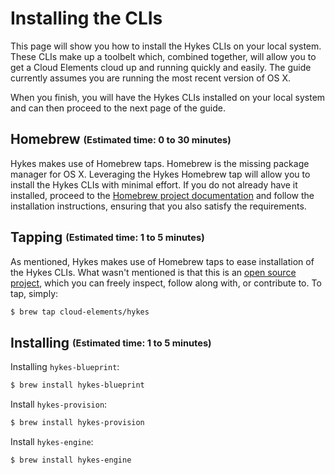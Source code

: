 # Installing the CLIs

This page will show you how to install the Hykes CLIs on your local system. These CLIs make up a
toolbelt which, combined together, will allow you to get a Cloud Elements cloud up and running
quickly and easily. The guide currently assumes you are running the most recent version of OS X.

When you finish, you will have the Hykes CLIs installed on your local system and can then proceed
to the next page of the guide.

## Homebrew <sub><sup>(Estimated time: 0 to 30 minutes)</sup></sub>
Hykes makes use of Homebrew taps. Homebrew is the missing package manager for OS X. Leveraging the
Hykes Homebrew tap will allow you to install the Hykes CLIs with minimal effort. If you do not
already have it installed, proceed to the [Homebrew project documentation](https://git.io/vaGsy)
and follow the installation instructions, ensuring that you also satisfy the requirements.

## Tapping <sub><sup>(Estimated time: 1 to 5 minutes)</sup></sub>
As mentioned, Hykes makes use of Homebrew taps to ease installation of the Hykes CLIs. What wasn't
mentioned is that this is an [open source project](https://git.io/vaGsF), which you can freely
inspect, follow along with, or contribute to. To tap, simply:

```bash
$ brew tap cloud-elements/hykes
```

## Installing <sub><sup>(Estimated time: 1 to 5 minutes)</sup></sub>

Installing `hykes-blueprint`:

```bash
$ brew install hykes-blueprint
```

Install `hykes-provision`:

```bash
$ brew install hykes-provision
```

Install `hykes-engine`:

```bash
$ brew install hykes-engine
```
